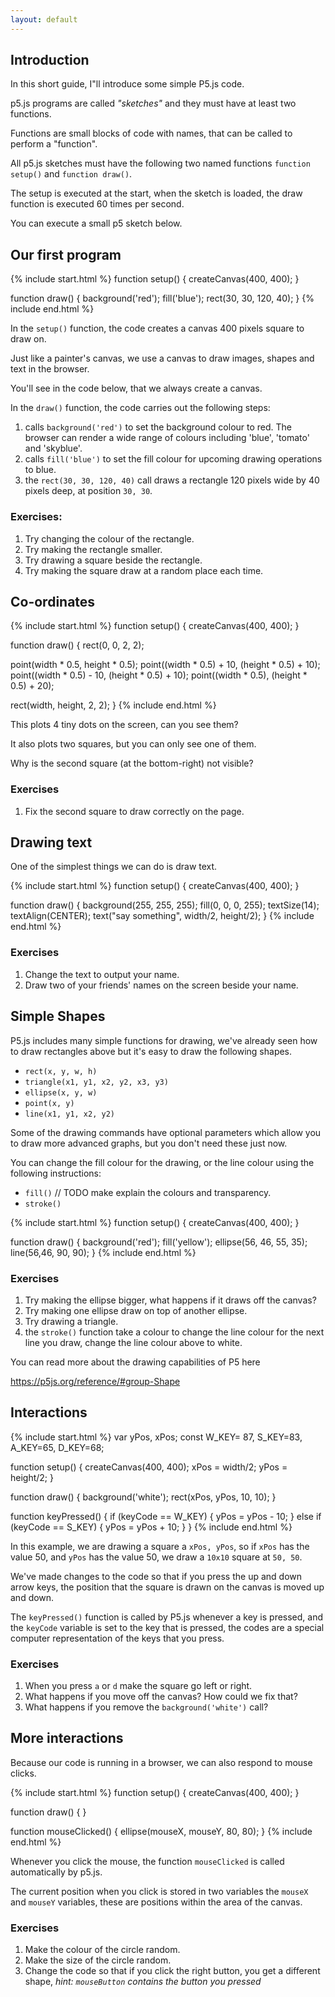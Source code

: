 ```yaml
---
layout: default
---
```


<h2 id="intro">Introduction</h2>

In this short guide, I"ll introduce some simple P5.js code.

p5.js programs are called _"sketches"_ and they must have at least two
functions.

Functions are small blocks of code with names, that can be called to perform a
"function".

All p5.js sketches must have the following two named functions `function setup()` and `function draw()`.

The setup is executed at the start, when the sketch is loaded, the draw function is executed 60 times per second.

You can execute a small p5 sketch below.

<h2 id="first-program">Our first program</h2>

{% include start.html %}
function setup() {
  createCanvas(400, 400);
}

function draw() {
  background('red');
  fill('blue');
  rect(30, 30, 120, 40);
}
{% include end.html %}


In the `setup()` function, the code creates a canvas 400 pixels square to draw
on.

Just like a painter's canvas, we use a canvas to draw images, shapes and text in the browser.

You'll see in the code below, that we always create a canvas.

In the `draw()` function, the code carries out the following steps:

1. calls `background('red')` to set the background colour to red.
   The browser can render a wide range of colours including 'blue', 'tomato'
   and 'skyblue'.
2. calls `fill('blue')` to set the fill colour for upcoming drawing operations
   to blue.
3. the `rect(30, 30, 120, 40)` call draws a rectangle 120 pixels wide by 40
   pixels deep, at position `30, 30`.


### Exercises:

1. Try changing the colour of the rectangle.
2. Try making the rectangle smaller.
3. Try drawing a square beside the rectangle.
4. Try making the square draw at a random place each time.


<h2 id="coordinates">Co-ordinates</h2>

{% include start.html %}
function setup() {
    createCanvas(400, 400);
}

function draw() {
  rect(0, 0, 2, 2);

  point(width * 0.5, height * 0.5);
  point((width * 0.5) + 10, (height * 0.5) + 10);
  point((width * 0.5) - 10, (height * 0.5) + 10);
  point((width * 0.5), (height * 0.5) + 20);

  rect(width, height, 2, 2);
}
{% include end.html %}

This plots 4 tiny dots on the screen, can you see them?

It also plots two squares, but you can only see one of them.

Why is the second square (at the bottom-right) not visible?

### Exercises

1. Fix the second square to draw correctly on the page.


<h2 id="text">Drawing text</h2>

One of the simplest things we can do is draw text.

{% include start.html %}
function setup() {
    createCanvas(400, 400);
}

function draw() {
  background(255, 255, 255);
  fill(0, 0, 0, 255);
  textSize(14);
  textAlign(CENTER);
  text("say something", width/2, height/2);
}
{% include end.html %}

### Exercises

1. Change the text to output your name.
2. Draw two of your friends' names on the screen beside your name.

<h2 id="simple-shapes">Simple Shapes</h2>

P5.js includes many simple functions for drawing, we've already seen how to draw
rectangles above but it's easy to draw the following shapes.

* `rect(x, y, w, h)`
* `triangle(x1, y1, x2, y2, x3, y3)`
* `ellipse(x, y, w)`
* `point(x, y)`
* `line(x1, y1, x2, y2)`

Some of the drawing commands have optional parameters which allow you to draw
more advanced graphs, but you don't need these just now.

You can change the fill colour for the drawing, or the line colour using the
following instructions:

* `fill()` // TODO make explain the colours and transparency.
* `stroke()`

{% include start.html %}
function setup() {
  createCanvas(400, 400);
}

function draw() {
  background('red');
  fill('yellow');
  ellipse(56, 46, 55, 35);
  line(56,46, 90, 90);
}
{% include end.html %}

### Exercises

1. Try making the ellipse bigger, what happens if it draws off the canvas?
2. Try making one ellipse draw on top of another ellipse.
3. Try drawing a triangle.
4. the `stroke()` function take a colour to change the line colour for the next
   line you draw, change the line colour above to white.

You can read more about the drawing capabilities of P5 here

https://p5js.org/reference/#group-Shape

<h2 id="interactions">Interactions</h2>

{% include start.html %}
var yPos, xPos;
const W_KEY= 87, S_KEY=83, A_KEY=65, D_KEY=68;

function setup() {
  createCanvas(400, 400);
  xPos = width/2;
  yPos = height/2;
}

function draw() {
  background('white');
  rect(xPos, yPos, 10, 10);
}

function keyPressed() {
  if (keyCode == W_KEY) {
    yPos = yPos - 10;
  } else if (keyCode == S_KEY) {
    yPos = yPos + 10;
  }
}
{% include end.html %}

In this example, we are drawing a square a `xPos, yPos`, so if `xPos` has the
value 50, and `yPos` has the value 50, we draw a `10x10` square at `50, 50`.

We've made changes to the code so that if you press the up and down arrow keys,
the position that the square is drawn on the canvas is moved up and down.

The `keyPressed()` function is called by P5.js whenever a key is pressed, and
the `keyCode` variable is set to the key that is pressed, the codes are a
special computer representation of the keys that you press.

### Exercises

1. When you press `a` or `d` make the square go left or
   right.
2. What happens if you move off the canvas?  How could we fix that?
3. What happens if you remove the `background('white')` call?

<h2 id="interactions-2">More interactions</h2>

Because our code is running in a browser, we can also respond to mouse clicks.

{% include start.html %}
function setup() {
  createCanvas(400, 400);
}

function draw() {
}

function mouseClicked() {
  ellipse(mouseX, mouseY, 80, 80);
}
{% include end.html %}

Whenever you click the mouse, the function `mouseClicked` is called
automatically by p5.js.

The current position when you click is stored in two variables the `mouseX`
and `mouseY` variables, these are positions within the area of the canvas.

### Exercises

1. Make the colour of the circle random.
2. Make the size of the circle random.
3. Change the code so that if you click the right button, you get a different
   shape, _hint: `mouseButton` contains the button you pressed_
